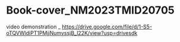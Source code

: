 # Book-cover_NM2023TMID20705
video demonstration _  https://drive.google.com/file/d/1-S5-oTQVWldiPT1PMjjNumvssjB_l22K/view?usp=drivesdk
